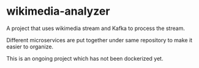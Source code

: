 # wikimedia-analyzer
A project that uses wikimedia stream and Kafka to process the stream. 

Different microservices are put together under same repository to make it easier to organize. 

This is an ongoing project which has not been dockerized yet.
